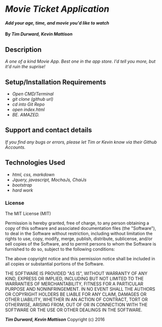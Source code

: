 
<!-- README FILE. Replace where needed -->
# _Movie Ticket Application_

#### _Add your age, time, and movie you'd like to watch_

#### By _**Tim Durward, Kevin Mattison**_

## Description

_A one of a kind Movie App. Best one in the app store. I'd tell you more, but it'd ruin the suprise!_

## Setup/Installation Requirements

* _Open CMD/Terminal_
* _git clone (github url)_
* _cd into Git Repo_
* _open index.html_
* _BE. AMAZED._


## Support and contact details

_If you find any bugs or errors, please let Tim or Kevin know via their Github Accounts._

## Technologies Used

* _html, css, markdown_
* _Jquery, javascript, MochaJs, ChaiJs_
* _bootstrap_
* _hard work_

### License

The MIT License (MIT)


Permission is hereby granted, free of charge, to any person obtaining a copy
of this software and associated documentation files (the "Software"), to deal
in the Software without restriction, including without limitation the rights
to use, copy, modify, merge, publish, distribute, sublicense, and/or sell
copies of the Software, and to permit persons to whom the Software is
furnished to do so, subject to the following conditions:

The above copyright notice and this permission notice shall be included in all
copies or substantial portions of the Software.

THE SOFTWARE IS PROVIDED "AS IS", WITHOUT WARRANTY OF ANY KIND, EXPRESS OR
IMPLIED, INCLUDING BUT NOT LIMITED TO THE WARRANTIES OF MERCHANTABILITY,
FITNESS FOR A PARTICULAR PURPOSE AND NONINFRINGEMENT. IN NO EVENT SHALL THE
AUTHORS OR COPYRIGHT HOLDERS BE LIABLE FOR ANY CLAIM, DAMAGES OR OTHER
LIABILITY, WHETHER IN AN ACTION OF CONTRACT, TORT OR OTHERWISE, ARISING FROM,
OUT OF OR IN CONNECTION WITH THE SOFTWARE OR THE USE OR OTHER DEALINGS IN THE
SOFTWARE.

**_Tim Durward, Kevin Mattison_** Copyright (c) 2016
